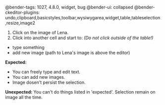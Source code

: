 @bender-tags: 1027, 4.8.0, widget, bug
@bender-ui: collapsed
@bender-ckeditor-plugins: undo,clipboard,basicstyles,toolbar,wysiwygarea,widget,table,tableselection,resize,image2

1. Click on the image of Lena.
1. Click into another cell and start to: _(Do not click outside of the table!)_

* type something
* add new image (path to Lena's image is above the editor)

**Expected:**

* You can freely type and edit text.
* You can add new images.
* Image dosen't persist the selection.

**Unexpected:** You can't do things listed in 'expected'. Selection remain on image all the time.
